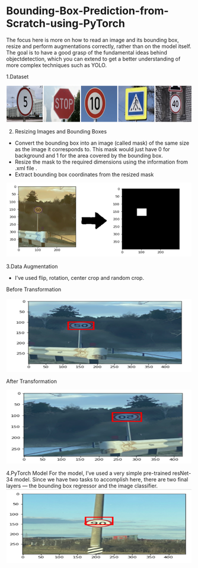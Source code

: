 # Bounding-Box-Prediction-from-Scratch-using-PyTorch

The focus here is more on how to read an image and its bounding box,  resize  and  perform  augmentations  correctly,  rather  than  on  the  model itself.  The goal is to have a good grasp of the fundamental ideas behind objectdetection,  which  you  can  extend  to  get  a  better  understanding  of more complex techniques such as YOLO.

1.Dataset

<img src="data.png" width="500" height="100">

2. Resizing Images and Bounding Boxes

* Convert the bounding box into an image (called mask) of the same size as the image it corresponds to. This mask    would just have 0 for background and 1 for the area covered by the bounding box.
* Resize the mask to the required dimensions using the information from .xml file .
* Extract bounding box coordinates from the resized mask

<img src="sa.png" width="500" height="200">

3.Data Augmentation

* I’ve used flip, rotation, center crop and random crop.

Before Transformation

<img src="bt.png" width="500" height="200"> 

After Transformation

<img src="at.png" width="500" height="200">

4.PyTorch Model
For the model, I’ve used a very simple pre-trained resNet-34 model. Since we have two tasks to accomplish here, there are two final layers — the bounding box regressor and the image classifier.
<img src="test.png" width="500" height="200">
